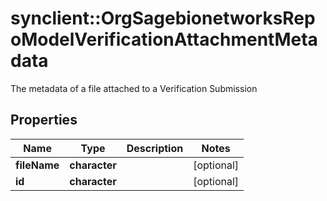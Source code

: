 # synclient::OrgSagebionetworksRepoModelVerificationAttachmentMetadata

The metadata of a file attached to a Verification Submission

## Properties
Name | Type | Description | Notes
------------ | ------------- | ------------- | -------------
**fileName** | **character** |  | [optional] 
**id** | **character** |  | [optional] 


